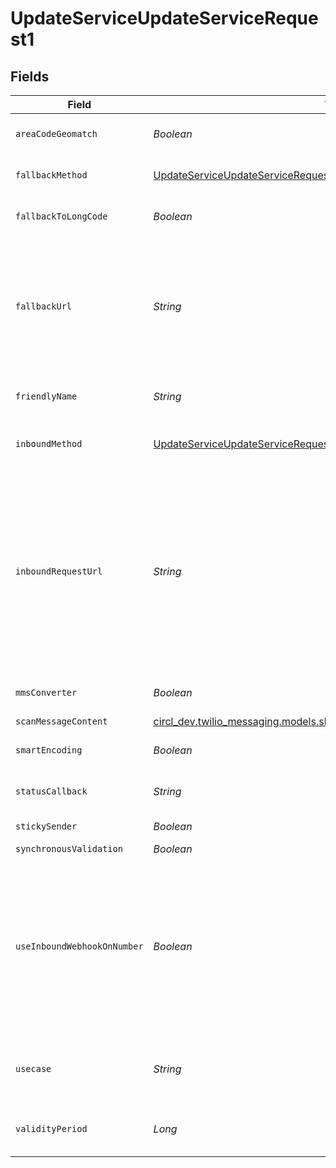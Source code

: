 # UpdateServiceUpdateServiceRequest1


## Fields

| Field                                                                                                                                                                                                                                                                                                                                                                                                                                                                                    | Type                                                                                                                                                                                                                                                                                                                                                                                                                                                                                     | Required                                                                                                                                                                                                                                                                                                                                                                                                                                                                                 | Description                                                                                                                                                                                                                                                                                                                                                                                                                                                                              |
| ---------------------------------------------------------------------------------------------------------------------------------------------------------------------------------------------------------------------------------------------------------------------------------------------------------------------------------------------------------------------------------------------------------------------------------------------------------------------------------------- | ---------------------------------------------------------------------------------------------------------------------------------------------------------------------------------------------------------------------------------------------------------------------------------------------------------------------------------------------------------------------------------------------------------------------------------------------------------------------------------------- | ---------------------------------------------------------------------------------------------------------------------------------------------------------------------------------------------------------------------------------------------------------------------------------------------------------------------------------------------------------------------------------------------------------------------------------------------------------------------------------------- | ---------------------------------------------------------------------------------------------------------------------------------------------------------------------------------------------------------------------------------------------------------------------------------------------------------------------------------------------------------------------------------------------------------------------------------------------------------------------------------------- |
| `areaCodeGeomatch`                                                                                                                                                                                                                                                                                                                                                                                                                                                                       | *Boolean*                                                                                                                                                                                                                                                                                                                                                                                                                                                                                | :heavy_minus_sign:                                                                                                                                                                                                                                                                                                                                                                                                                                                                       | Whether to enable [Area Code Geomatch](https://www.twilio.com/docs/messaging/services#area-code-geomatch) on the Service Instance.                                                                                                                                                                                                                                                                                                                                                       |
| `fallbackMethod`                                                                                                                                                                                                                                                                                                                                                                                                                                                                         | [UpdateServiceUpdateServiceRequestFallbackMethod](../../models/operations/UpdateServiceUpdateServiceRequestFallbackMethod.md)                                                                                                                                                                                                                                                                                                                                                            | :heavy_minus_sign:                                                                                                                                                                                                                                                                                                                                                                                                                                                                       | The HTTP method we should use to call `fallback_url`. Can be: `GET` or `POST`.                                                                                                                                                                                                                                                                                                                                                                                                           |
| `fallbackToLongCode`                                                                                                                                                                                                                                                                                                                                                                                                                                                                     | *Boolean*                                                                                                                                                                                                                                                                                                                                                                                                                                                                                | :heavy_minus_sign:                                                                                                                                                                                                                                                                                                                                                                                                                                                                       | Whether to enable [Fallback to Long Code](https://www.twilio.com/docs/messaging/services#fallback-to-long-code) for messages sent through the Service instance.                                                                                                                                                                                                                                                                                                                          |
| `fallbackUrl`                                                                                                                                                                                                                                                                                                                                                                                                                                                                            | *String*                                                                                                                                                                                                                                                                                                                                                                                                                                                                                 | :heavy_minus_sign:                                                                                                                                                                                                                                                                                                                                                                                                                                                                       | The URL that we call using `fallback_method` if an error occurs while retrieving or executing the TwiML from the Inbound Request URL. If the `use_inbound_webhook_on_number` field is enabled then the webhook url defined on the phone number will override the `fallback_url` defined for the Messaging Service.                                                                                                                                                                       |
| `friendlyName`                                                                                                                                                                                                                                                                                                                                                                                                                                                                           | *String*                                                                                                                                                                                                                                                                                                                                                                                                                                                                                 | :heavy_minus_sign:                                                                                                                                                                                                                                                                                                                                                                                                                                                                       | A descriptive string that you create to describe the resource. It can be up to 64 characters long.                                                                                                                                                                                                                                                                                                                                                                                       |
| `inboundMethod`                                                                                                                                                                                                                                                                                                                                                                                                                                                                          | [UpdateServiceUpdateServiceRequestInboundMethod](../../models/operations/UpdateServiceUpdateServiceRequestInboundMethod.md)                                                                                                                                                                                                                                                                                                                                                              | :heavy_minus_sign:                                                                                                                                                                                                                                                                                                                                                                                                                                                                       | The HTTP method we should use to call `inbound_request_url`. Can be `GET` or `POST` and the default is `POST`.                                                                                                                                                                                                                                                                                                                                                                           |
| `inboundRequestUrl`                                                                                                                                                                                                                                                                                                                                                                                                                                                                      | *String*                                                                                                                                                                                                                                                                                                                                                                                                                                                                                 | :heavy_minus_sign:                                                                                                                                                                                                                                                                                                                                                                                                                                                                       | The URL we call using `inbound_method` when a message is received by any phone number or short code in the Service. When this property is `null`, receiving inbound messages is disabled. All messages sent to the Twilio phone number or short code will not be logged and received on the Account. If the `use_inbound_webhook_on_number` field is enabled then the webhook url defined on the phone number will override the `inbound_request_url` defined for the Messaging Service. |
| `mmsConverter`                                                                                                                                                                                                                                                                                                                                                                                                                                                                           | *Boolean*                                                                                                                                                                                                                                                                                                                                                                                                                                                                                | :heavy_minus_sign:                                                                                                                                                                                                                                                                                                                                                                                                                                                                       | Whether to enable the [MMS Converter](https://www.twilio.com/docs/messaging/services#mms-converter) for messages sent through the Service instance.                                                                                                                                                                                                                                                                                                                                      |
| `scanMessageContent`                                                                                                                                                                                                                                                                                                                                                                                                                                                                     | [circl_dev.twilio_messaging.models.shared.ServiceEnumScanMessageContent](../../models/shared/ServiceEnumScanMessageContent.md)                                                                                                                                                                                                                                                                                                                                                           | :heavy_minus_sign:                                                                                                                                                                                                                                                                                                                                                                                                                                                                       | N/A                                                                                                                                                                                                                                                                                                                                                                                                                                                                                      |
| `smartEncoding`                                                                                                                                                                                                                                                                                                                                                                                                                                                                          | *Boolean*                                                                                                                                                                                                                                                                                                                                                                                                                                                                                | :heavy_minus_sign:                                                                                                                                                                                                                                                                                                                                                                                                                                                                       | Whether to enable [Smart Encoding](https://www.twilio.com/docs/messaging/services#smart-encoding) for messages sent through the Service instance.                                                                                                                                                                                                                                                                                                                                        |
| `statusCallback`                                                                                                                                                                                                                                                                                                                                                                                                                                                                         | *String*                                                                                                                                                                                                                                                                                                                                                                                                                                                                                 | :heavy_minus_sign:                                                                                                                                                                                                                                                                                                                                                                                                                                                                       | The URL we should call to [pass status updates](https://www.twilio.com/docs/sms/api/message-resource#message-status-values) about message delivery.                                                                                                                                                                                                                                                                                                                                      |
| `stickySender`                                                                                                                                                                                                                                                                                                                                                                                                                                                                           | *Boolean*                                                                                                                                                                                                                                                                                                                                                                                                                                                                                | :heavy_minus_sign:                                                                                                                                                                                                                                                                                                                                                                                                                                                                       | Whether to enable [Sticky Sender](https://www.twilio.com/docs/messaging/services#sticky-sender) on the Service instance.                                                                                                                                                                                                                                                                                                                                                                 |
| `synchronousValidation`                                                                                                                                                                                                                                                                                                                                                                                                                                                                  | *Boolean*                                                                                                                                                                                                                                                                                                                                                                                                                                                                                | :heavy_minus_sign:                                                                                                                                                                                                                                                                                                                                                                                                                                                                       | Reserved.                                                                                                                                                                                                                                                                                                                                                                                                                                                                                |
| `useInboundWebhookOnNumber`                                                                                                                                                                                                                                                                                                                                                                                                                                                              | *Boolean*                                                                                                                                                                                                                                                                                                                                                                                                                                                                                | :heavy_minus_sign:                                                                                                                                                                                                                                                                                                                                                                                                                                                                       | A boolean value that indicates either the webhook url configured on the phone number will be used or `inbound_request_url`/`fallback_url` url will be called when a message is received from the phone number. If this field is enabled then the webhook url defined on the phone number will override the `inbound_request_url`/`fallback_url` defined for the Messaging Service.                                                                                                       |
| `usecase`                                                                                                                                                                                                                                                                                                                                                                                                                                                                                | *String*                                                                                                                                                                                                                                                                                                                                                                                                                                                                                 | :heavy_minus_sign:                                                                                                                                                                                                                                                                                                                                                                                                                                                                       | A string that describes the scenario in which the Messaging Service will be used. Examples: [notification, marketing, verification, poll ..]                                                                                                                                                                                                                                                                                                                                             |
| `validityPeriod`                                                                                                                                                                                                                                                                                                                                                                                                                                                                         | *Long*                                                                                                                                                                                                                                                                                                                                                                                                                                                                                   | :heavy_minus_sign:                                                                                                                                                                                                                                                                                                                                                                                                                                                                       | How long, in seconds, messages sent from the Service are valid. Can be an integer from `1` to `14,400`.                                                                                                                                                                                                                                                                                                                                                                                  |